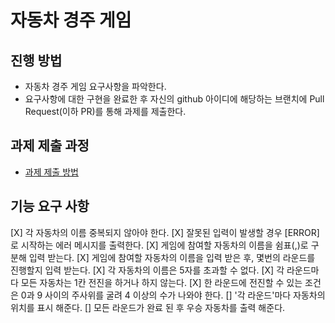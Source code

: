# 자동차 경주 게임
## 진행 방법
* 자동차 경주 게임 요구사항을 파악한다.
* 요구사항에 대한 구현을 완료한 후 자신의 github 아이디에 해당하는 브랜치에 Pull Request(이하 PR)를 통해 과제를 제출한다.

## 과제 제출 과정
* [과제 제출 방법](https://github.com/next-step/nextstep-docs/tree/master/precourse)

## 기능 요구 사항
[X] 각 자동차의 이름 중복되지 않아야 한다.
[X] 잘못된 입력이 발생할 경우 [ERROR] 로 시작하는 에러 메시지를 출력한다.
[X] 게임에 참여할 자동차의 이름을 쉼표(,)로 구분해 입력 받는다.
[X] 게임에 참여할 자동차의 이름을 입력 받은 후, 몇번의 라운드를 진행할지 입력 받는다.
[X] 각 자동차의 이름은 5자를 초과할 수 없다.
[X] 각 라운드마다 모든 자동차는 1칸 전진을 하거나 하지 않는다.
[X] 한 라운드에 전진할 수 있는 조건은 0과 9 사이의 주사위를 굴려 4 이상의 수가 나와야 한다.
[] '각 라운드'마다 자동차의 위치를 표시 해준다.
[] 모든 라운드가 완료 된 후 우승 자동차를 출력 해준다.
